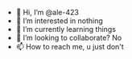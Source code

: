 - 👋 Hi, I’m @ale-423
- 👀 I’m interested in nothing
- 🌱 I’m currently learning things
- 💞️ I’m looking to collaborate? No
- 📫 How to reach me, u just don't

<!---
ale-423/ale-423 is a ✨ special ✨ repository because its `README.md` (this file) appears on your GitHub profile.
You can click the Preview link to take a look at your changes.
--->
